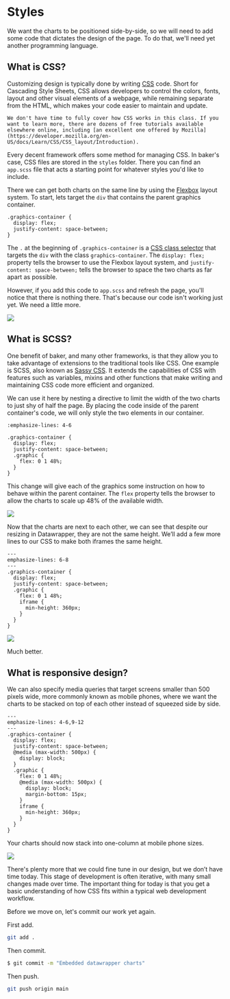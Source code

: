 # Styles

We want the charts to be positioned side-by-side, so we will need to add some code that dictates the design of the page. To do that, we'll need yet another programming language.

## What is CSS?

Customizing design is typically done by writing [CSS](https://en.wikipedia.org/wiki/CSS) code. Short for Cascading Style Sheets, CSS allows developers to control the colors, fonts, layout and other visual elements of a webpage, while remaining separate from the HTML, which makes your code easier to maintain and update.

```{note}
We don't have time to fully cover how CSS works in this class. If you want to learn more, there are dozens of free tutorials available elsewhere online, including [an excellent one offered by Mozilla](https://developer.mozilla.org/en-US/docs/Learn/CSS/CSS_layout/Introduction).
```

Every decent framework offers some method for managing CSS. In baker's case, CSS files are stored in the `styles` folder. There you can find an `app.scss` file that acts a starting point for whatever styles you'd like to include.

There we can get both charts on the same line by using the [Flexbox](https://developer.mozilla.org/en-US/docs/Web/CSS/CSS_Flexible_Box_Layout/Basic_Concepts_of_Flexbox) layout system. To start, lets target the `div` that contains the parent graphics container.

```{code-block}
.graphics-container {
  display: flex;
  justify-content: space-between;
}
```

The `.` at the beginning of `.graphics-container` is a [CSS class selector](https://developer.mozilla.org/en-US/docs/Web/CSS/Class_selectors) that targets the `div` with the class `graphics-container`. The `display: flex;` property tells the browser to use the Flexbox layout system, and `justify-content: space-between;` tells the browser to space the two charts as far apart as possible.

However, if you add this code to `app.scss` and refresh the page, you'll notice that there is nothing there. That's because our code isn't working just yet. We need a little more.

![](_static/no-flex.png)

## What is SCSS?

One benefit of baker, and many other frameworks, is that they allow you to take advantage of extensions to the traditional tools like CSS. One example is SCSS, also known as [Sassy CSS](https://sass-lang.com/). It extends the capabilities of CSS with features such as variables, mixins and other functions that make writing and maintaining CSS code more efficient and organized.

We can use it here by nesting a directive to limit the width of the two charts to just shy of half the page. By placing the code inside of the parent container's code, we will only style the two elements in our container.

```{code-block}
:emphasize-lines: 4-6

.graphics-container {
  display: flex;
  justify-content: space-between;
  .graphic {
    flex: 0 1 48%;
  }
}
```

This change will give each of the graphics some instruction on how to behave within the parent container. The `flex` property tells the browser to allow the charts to scale up 48% of the available width.

![](_static/first-flex.png)

Now that the charts are next to each other, we can see that despite our resizing in Datawrapper, they are not the same height. We’ll add a few more lines to our CSS to make both iframes the same height.

```{code-block}
---
emphasize-lines: 6-8
---
.graphics-container {
  display: flex;
  justify-content: space-between;
  .graphic {
    flex: 0 1 48%;
    iframe {
      min-height: 360px;
    }
  }
}
```

![](_static/flex-fixed.png)

Much better.

## What is responsive design?

We can also specify media queries that target screens smaller than 500 pixels wide, more commonly known as mobile phones, where we want the charts to be stacked on top of each other instead of squeezed side by side.

```{code-block} scss
---
emphasize-lines: 4-6,9-12
---
.graphics-container {
  display: flex;
  justify-content: space-between;
  @media (max-width: 500px) {
    display: block;
  }
  .graphic {
    flex: 0 1 48%;
    @media (max-width: 500px) {
      display: block;
      margin-bottom: 15px;
    }
    iframe {
      min-height: 360px;
    }
  }
}
```

Your charts should now stack into one-column at mobile phone sizes.

![](_static/mobile-size.png)

There's plenty more that we could fine tune in our design, but we don’t have time today. This stage of development is often iterative, with many small changes made over time. The important thing for today is that you get a basic understanding of how CSS fits within a typical web development workflow.

Before we move on, let's commit our work yet again.

First add.

```bash
git add .
```

Then commit.

```bash
$ git commit -m "Embedded datawrapper charts"
```

Then push.

```bash
git push origin main
```